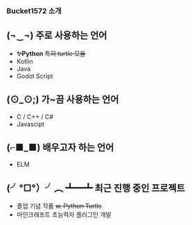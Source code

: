 ### Bucket1572 소개

## (¬‿¬) 주로 사용하는 언어
- **✨Python** ~~특히 turtle 모듈~~
- Kotlin
- Java
- Godot Script

## (⊙_⊙;) 가~끔 사용하는 언어
- C / C++ / C#
- Javascipt

## (⌐■_■) 배우고자 하는 언어
- ELM

## (╯°□°）╯︵ ┻━┻ 최근 진행 중인 프로젝트
- 졸업 기념 작품 ~~w. Python Turtle~~
- 마인크래프트 초능력자 플러그인 개발
